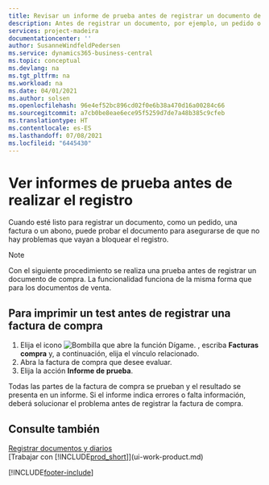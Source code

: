 ```yaml
---
title: Revisar un informe de prueba antes de registrar un documento de venta o de compra | Documentos de Microsoft
description: Antes de registrar un documento, por ejemplo, un pedido o un abono, puede probarlo y revisarlo para comprobar si hay errores que puedan bloquear el registro.
services: project-madeira
documentationcenter: ''
author: SusanneWindfeldPedersen
ms.service: dynamics365-business-central
ms.topic: conceptual
ms.devlang: na
ms.tgt_pltfrm: na
ms.workload: na
ms.date: 04/01/2021
ms.author: solsen
ms.openlocfilehash: 96e4ef52bc896cd02f0e6b38a470d16a00284c66
ms.sourcegitcommit: a7cb0be8eae6ece95f5259d7de7a48b385c9cfeb
ms.translationtype: HT
ms.contentlocale: es-ES
ms.lasthandoff: 07/08/2021
ms.locfileid: "6445430"
---
```

# <a name="view-test-reports-before-posting"></a>Ver informes de prueba antes de realizar el registro
Cuando esté listo para registrar un documento, como un pedido, una factura o un abono, puede probar el documento para asegurarse de que no hay problemas que vayan a bloquear el registro.

> [!NOTE]  
>   Con el siguiente procedimiento se realiza una prueba antes de registrar un documento de compra. La funcionalidad funciona de la misma forma que para los documentos de venta.

## <a name="to-print-a-test-report-before-posting-a-purchase-invoice"></a>Para imprimir un test antes de registrar una factura de compra
1. Elija el icono ![Bombilla que abre la función Dígame.](media/ui-search/search_small.png "Dígame qué desea hacer") , escriba **Facturas compra** y, a continuación, elija el vínculo relacionado.
2. Abra la factura de compra que desee evaluar.
3. Elija la acción **Informe de prueba**.  

Todas las partes de la factura de compra se prueban y el resultado se presenta en un informe. Si el informe indica errores o falta información, deberá solucionar el problema antes de registrar la factura de compra.

## <a name="see-also"></a>Consulte también
[Registrar documentos y diarios](ui-post-documents-journals.md)  
[Trabajar con [!INCLUDE[prod_short](includes/prod_short.md)]](ui-work-product.md)


[!INCLUDE[footer-include](includes/footer-banner.md)]